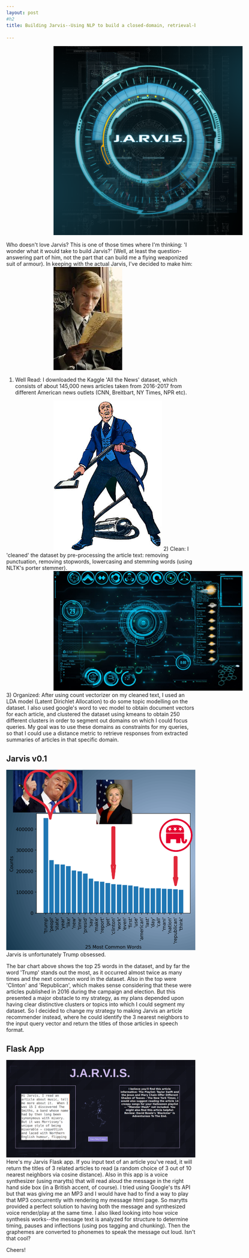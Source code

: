 ```yaml
---
layout: post
#h2
title: Building Jarvis--Using NLP to build a closed-domain, retrieval-based question/answer machine 

---
```

<img src="/pics/jarvis.png" style="/*! text-align:center; */margin-left: 25%;">



Who doesn't love Jarvis?  This is one of those times where I'm thinking: 'I wonder what it would take to build Jarvis?'  (Well, at least the question-answering part of him, not the part that can build me a flying weaponized suit of armour).  In keeping with the actual Jarvis, I've decided to make him:
<img src="/pics/jarvis_reading.png" style="/*! text-align:center; */margin-left: 25%;">
1) Well Read:  I downloaded the Kaggle 'All the News' dataset, which consists of about 145,000 news articles taken from 2016-2017 from different American news outlets (CNN, Breitbart, NY Times, NPR etc). 
<img src="/pics/jarvis_clean.png" style="/*! text-align:center; */margin-left: 25%;">
2) Clean: I 'cleaned' the dataset by pre-processing the article text: removing punctuation, removing stopwords, lowercasing and stemming words (using NLTK's porter stemmer). 
<img src="/pics/jarvis_org.jpeg" style="/*! text-align:center; */margin-left: 25%;">
3) Organized:  After using count vectorizer on my cleaned text, I used an LDA model (Latent Dirichlet Allocation) to do some topic modelling on the dataset.  I also used google's word to vec model to obtain document vectors for each article, and clustered the dataset using kmeans to obtain 250 different clusters in order to segment out domains on which I could  focus queries.  My goal was to use these domains as constraints for my queries, so that I could use a distance metric to retrieve responses from extracted summaries of articles in that specific domain.


## Jarvis v0.1
![alt_text](/pics/jarvis_common.png)  
Jarvis is unfortunately Trump obsessed.

The bar chart above shows the top 25 words in the dataset, and by far the word 'Trump' stands out the most, as it occurred almost twice as many times and the next common word in the dataset.  Also in the top were 'Clinton' and 'Republican', which makes sense considering that these were articles published in 2016 during the campaign and election.  But this presented a major obstacle to my strategy, as my plans depended upon having clear distinctive clusters or topics into which I could segment my dataset.  So I decided to change my strategy to making Jarvis an article recommender instead, where he could identify the 3 nearest neighbors to the input query vector and return the titles of those articles in speech format.

## Flask App
![alt_text](/pics/jarvis_flask.png)  
Here's my Jarvis Flask app.  If you input text of an article you've read, it will return the titles of 3 related articles to read (a random choice of 3 out of 10 nearest neighbors via cosine distance).  Also in this app is a voice synthesizer (using marytts) that will read aloud the message in the right hand side box (in a British accent, of course).  I tried using Google's tts API but that was giving me an MP3 and I would have had to find a way to play that MP3 concurrently with rendering my message html page.  So marytts provided a perfect solution to having both the message and synthesized voice render/play at the same time.  I also liked looking into how voice synthesis works--the message text is analyzed for structure to determine timing, pauses and inflections (using pos tagging and chunking).  Then the graphemes are converted to phonemes to speak the message out loud. Isn't that cool?

Cheers!
 

